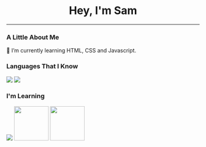 <div align="center">

# Hey, I'm Sam

</div>  

---

<div align="left">

### A Little About Me 
  
<p>🌱 I’m currently learning HTML, CSS and Javascript.</p>

### Languages That I Know
  
  <img src="https://img.icons8.com/color/96/000000/html-5--v1.png"/>
  <img src="https://img.icons8.com/color/96/000000/css3.png"/>

### I'm Learning

  <img src="https://img.icons8.com/color/96/000000/javascript--v1.png"/>
  <img src="https://upload.wikimedia.org/wikipedia/commons/a/a7/React-icon.svg" width="90"/>
  <img src="https://seeklogo.com/images/N/next-js-logo-8FCFF51DD2-seeklogo.com.png" width="90"/>
</div>
